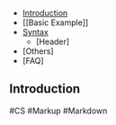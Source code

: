 - [Introduction](#Introduction)
- [[Basic Example]]
- [Syntax](Markup%20Language/Markdown/Syntax.md)
	- [Header]
- [Others]
- [FAQ]

## Introduction



#CS #Markup #Markdown